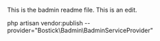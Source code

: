 This is the badmin readme file. This is an edit.

php artisan vendor:publish --provider="Bostick\Badmin\BadminServiceProvider"

